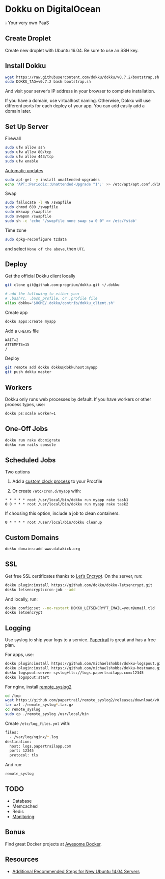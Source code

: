 # Dokku on DigitalOcean

:droplet: Your very own PaaS

## Create Droplet

Create new droplet with Ubuntu 16.04. Be sure to use an SSH key.

## Install Dokku

```sh
wget https://raw.githubusercontent.com/dokku/dokku/v0.7.2/bootstrap.sh
sudo DOKKU_TAG=v0.7.2 bash bootstrap.sh
```

And visit your server’s IP address in your browser to complete installation.

If you have a domain, use virtualhost naming. Otherwise, Dokku will use different ports for each deploy of your app. You can add easily add a domain later.

## Set Up Server

Firewall

```sh
sudo ufw allow ssh
sudo ufw allow 80/tcp
sudo ufw allow 443/tcp
sudo ufw enable
```

[Automatic updates](https://help.ubuntu.com/14.04/serverguide/automatic-updates.html)

```sh
sudo apt-get -y install unattended-upgrades
echo 'APT::Periodic::Unattended-Upgrade "1";' >> /etc/apt/apt.conf.d/10periodic
```

Swap

```sh
sudo fallocate -l 4G /swapfile
sudo chmod 600 /swapfile
sudo mkswap /swapfile
sudo swapon /swapfile
sudo sh -c 'echo "/swapfile none swap sw 0 0" >> /etc/fstab'
```

Time zone

```sh
sudo dpkg-reconfigure tzdata
```

and select `None of the above`, then `UTC`.

## Deploy

Get the official Dokku client locally

```sh
git clone git@github.com:progrium/dokku.git ~/.dokku

# add the following to either your
# .bashrc, .bash_profile, or .profile file
alias dokku='$HOME/.dokku/contrib/dokku_client.sh'
```

Create app

```sh
dokku apps:create myapp
```

Add a `CHECKS` file

```txt
WAIT=2
ATTEMPTS=15
/
```

Deploy

```sh
git remote add dokku dokku@dokkuhost:myapp
git push dokku master
```

## Workers

Dokku only runs web processes by default. If you have workers or other process types, use:

```sh
dokku ps:scale worker=1
```

## One-Off Jobs

```sh
dokku run rake db:migrate
dokku run rails console
```

## Scheduled Jobs

Two options

1. Add a [custom clock process](https://devcenter.heroku.com/articles/scheduled-jobs-custom-clock-processes) to your Procfile

2. Or create `/etc/cron.d/myapp` with:

  ```
  * * * * * root /usr/local/bin/dokku run myapp rake task1
  0 0 * * * root /usr/local/bin/dokku run myapp rake task2
  ```

  If choosing this option, include a job to clean containers.

  ```
  0 * * * * root /user/local/bin/dokku cleanup
  ```

## Custom Domains

```sh
dokku domains:add www.datakick.org
```

## SSL

Get free SSL certificates thanks to [Let’s Encrypt](https://letsencrypt.org/). On the server, run:

```sh
dokku plugin:install https://github.com/dokku/dokku-letsencrypt.git
dokku letsencrypt:cron-job --add
```

And locally, run:

```sh
dokku config:set --no-restart DOKKU_LETSENCRYPT_EMAIL=your@email.tld
dokku letsencrypt
```

## Logging

Use syslog to ship your logs to a service. [Papertrail](https://papertrailapp.com) is great and has a free plan.

For apps, use:

```sh
dokku plugin:install https://github.com/michaelshobbs/dokku-logspout.git
dokku plugin:install https://github.com/michaelshobbs/dokku-hostname.git
dokku logspout:server syslog+tls://logs.papertrailapp.com:12345
dokku logspout:start
```

For nginx, install [remote_syslog2](https://github.com/papertrail/remote_syslog2)

```sh
cd /tmp
wget https://github.com/papertrail/remote_syslog2/releases/download/v0.18/remote_syslog_linux_amd64.tar.gz
tar xzf ./remote_syslog*.tar.gz
cd remote_syslog
sudo cp ./remote_syslog /usr/local/bin
```

Create `/etc/log_files.yml` with:

```sh
files:
  - /var/log/nginx/*.log
destination:
  host: logs.papertrailapp.com
  port: 12345
  protocol: tls
```

And run:

```sh
remote_syslog
```

## TODO

- Database
- Memcached
- Redis
- [Monitoring](https://www.brianchristner.io/how-to-setup-docker-monitoring/)

## Bonus

Find great Docker projects at [Awesome Docker](https://github.com/veggiemonk/awesome-docker).

## Resources

- [Additional Recommended Steps for New Ubuntu 14.04 Servers](https://www.digitalocean.com/community/tutorials/additional-recommended-steps-for-new-ubuntu-14-04-servers)

